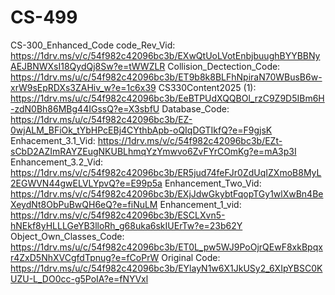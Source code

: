 # CS-499
CS-300_Enhanced_Code
code_Rev_Vid: https://1drv.ms/v/c/54f982c42096bc3b/EXwQtUoLVotEnbjbuughBYYBBNyAEJBNWXsI18QydQj8Sw?e=tWWZLR
Collision_Dectection_Code: https://1drv.ms/u/c/54f982c42096bc3b/ET9b8k8BLFhNpiraN70WBusB6w-xrW9sEpRDXs3ZAHiv_w?e=1c6x39
CS330Content2025 (1): https://1drv.ms/u/c/54f982c42096bc3b/EeBTPUdXQQBOl_rzC9Z9D5IBm6H-zdN0Bh86MBg44IGssQ?e=X3sbfU 
Database_Code: https://1drv.ms/u/c/54f982c42096bc3b/EZ-0wjALM_BFiOk_tYbHPcEBj4CYthbApb-oQIqDGTIkfQ?e=F9gjsK
Enhacement_3.1_Vid: https://1drv.ms/v/c/54f982c42096bc3b/EZt-sCbD2AZImRAYZEugNKUBLhmqYzYmwvo6ZvFYrCOmKg?e=mA3p3I
Enhancement_3.2_Vid: https://1drv.ms/v/c/54f982c42096bc3b/ER5jud74feFJr0ZdUqIZXmoB8MyL2EGWVN44gwELVLYpvQ?e=E99p5a
Enhancement_Two_Vid: https://1drv.ms/v/c/54f982c42096bc3b/EXjJdwGkybtFqopTGy1wlXwBn4BeXeydNt8ObPuBwQH6eQ?e=fiNuLM
Enhancement_1_vid: https://1drv.ms/v/c/54f982c42096bc3b/ESCLXvn5-hNEkf8yHLLLGeYB3lloRh_g68uka6skIUErTw?e=23b62Y
Object_Own_Classes_Code: https://1drv.ms/u/c/54f982c42096bc3b/ET0L_pw5WJ9PoOjrQEwF8xkBpqxr4ZxD5NhXVCgfdTpnug?e=fCoPrW
Original Code: https://1drv.ms/u/c/54f982c42096bc3b/EYlayN1w6X1JkUSy2_6XIpYBSC0KUZU-L_DO0cc-g5PoIA?e=fNYVxl
